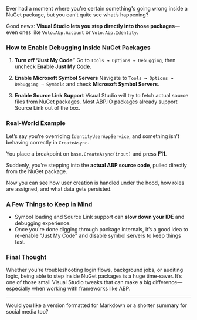 Ever had a moment where you're certain something's going wrong inside a NuGet package, but you can’t quite see what’s happening?

Good news: **Visual Studio lets you step directly into those packages**—even ones like `Volo.Abp.Account` or `Volo.Abp.Identity`.

### How to Enable Debugging Inside NuGet Packages

1. **Turn off “Just My Code”**
   Go to `Tools → Options → Debugging`, then uncheck **Enable Just My Code**.

2. **Enable Microsoft Symbol Servers**
   Navigate to `Tools → Options → Debugging → Symbols` and check **Microsoft Symbol Servers**.

3. **Enable Source Link Support**
   Visual Studio will try to fetch actual source files from NuGet packages. Most ABP.IO packages already support Source Link out of the box.

### Real-World Example

Let’s say you're overriding `IdentityUserAppService`, and something isn’t behaving correctly in `CreateAsync`.

You place a breakpoint on `base.CreateAsync(input)` and press **F11**.

Suddenly, you're stepping into the **actual ABP source code**, pulled directly from the NuGet package.

Now you can see how user creation is handled under the hood, how roles are assigned, and what data gets persisted.

### A Few Things to Keep in Mind

* Symbol loading and Source Link support can **slow down your IDE** and debugging experience.
* Once you're done digging through package internals, it’s a good idea to re-enable "Just My Code" and disable symbol servers to keep things fast.

### Final Thought

Whether you're troubleshooting login flows, background jobs, or auditing logic, being able to step inside NuGet packages is a huge time-saver. It’s one of those small Visual Studio tweaks that can make a big difference—especially when working with frameworks like ABP.

---

Would you like a version formatted for Markdown or a shorter summary for social media too?
